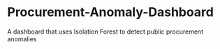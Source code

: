 # Procurement-Anomaly-Dashboard
A dashboard that uses Isolation Forest to detect public procurement anomalies
